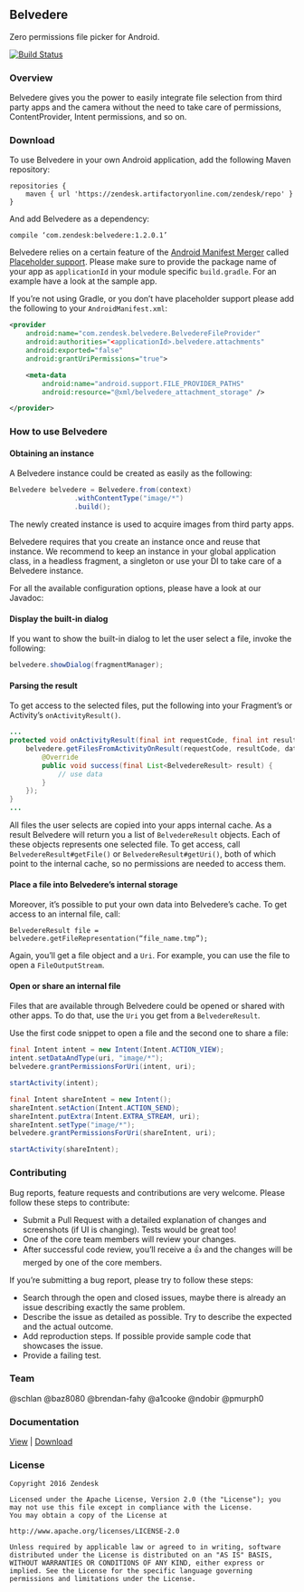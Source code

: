 ## Belvedere
Zero permissions file picker for Android.

[![Build Status](https://travis-ci.org/zendesk/belvedere.svg?branch=master)](https://travis-ci.org/zendesk/belvedere)

### Overview
Belvedere gives you the power to easily integrate file selection from third party apps and the camera without the need to take care of permissions, ContentProvider, Intent permissions, and so on.

### Download
To use Belvedere in your own Android application, add the following Maven repository:

```
repositories {
    maven { url 'https://zendesk.artifactoryonline.com/zendesk/repo' }
}
```

And add Belvedere as a dependency:

```
compile ‘com.zendesk:belvedere:1.2.0.1’
```

Belvedere relies on a certain feature of the [Android Manifest Merger](http://tools.android.com/tech-docs/new-build-system/user-guide/manifest-merger) called [Placeholder support](http://tools.android.com/tech-docs/new-build-system/user-guide/manifest-merger#TOC-Placeholder-support). Please make sure to provide the package name of your app as `applicationId` in your module specific `build.gradle`.
For an example have a look at the sample app.

If you’re not using Gradle, or you don’t have placeholder support please add the following to your `AndroidManifest.xml`:

```xml
<provider
    android:name="com.zendesk.belvedere.BelvedereFileProvider"
    android:authorities="<applicationId>.belvedere.attachments"
    android:exported="false"
    android:grantUriPermissions="true">

    <meta-data
        android:name="android.support.FILE_PROVIDER_PATHS"
        android:resource="@xml/belvedere_attachment_storage" />

</provider>
```

### How to use Belvedere

#### Obtaining an instance
A Belvedere instance could be created as easily as the following:

```java
Belvedere belvedere = Belvedere.from(context)
                .withContentType("image/*")
                .build();
```

The newly created instance is used to acquire images from third party apps.

Belvedere requires that you create an instance once and reuse that instance. We recommend to keep an instance in your global application class, in a headless fragment, a singleton or use your DI to take care of a Belvedere instance.

For all the available configuration options, please have a look at our Javadoc:

#### Display the built-in dialog
If you want to show the built-in dialog to let the user select a file, invoke the following:

```java
belvedere.showDialog(fragmentManager);
```

#### Parsing the result
To get access to the selected files, put the following into your Fragment’s or Activity’s `onActivityResult()`.

```java
...
protected void onActivityResult(final int requestCode, final int resultCode, final Intent data) {
    belvedere.getFilesFromActivityOnResult(requestCode, resultCode, data, new BelvedereCallback<List<BelvedereResult>>() {
        @Override
        public void success(final List<BelvedereResult> result) {
            // use data
        }
    });
}
...
```
All files the user selects are copied into your apps internal cache. As a result Belvedere will return you a list of `BelvedereResult` objects. Each of these objects represents one selected file. To get access, call `BelvedereResult#getFile()` or `BelvedereResult#getUri()`, both of which point to the internal cache, so no permissions are needed to access them.

#### Place a file into Belvedere’s internal storage
Moreover, it’s possible to put your own data into Belvedere’s cache. To get access to an internal file, call:

```
BelvedereResult file = belvedere.getFileRepresentation(“file_name.tmp”);
```
Again, you’ll get a file object and a `Uri`. For example, you can use the file to open a `FileOutputStream`.

#### Open or share an internal file
Files that are available through Belvedere could be opened or shared with other apps. To do that, use the `Uri` you get from a `BelvedereResult`.

Use the first code snippet to open a file and the second one to share a file:

```java
final Intent intent = new Intent(Intent.ACTION_VIEW);
intent.setDataAndType(uri, "image/*");
belvedere.grantPermissionsForUri(intent, uri);

startActivity(intent);
```

```java
final Intent shareIntent = new Intent();
shareIntent.setAction(Intent.ACTION_SEND);
shareIntent.putExtra(Intent.EXTRA_STREAM, uri);
shareIntent.setType("image/*");
belvedere.grantPermissionsForUri(shareIntent, uri);

startActivity(shareIntent);
```


### Contributing

Bug reports, feature requests and contributions are very welcome. Please follow these steps to contribute:
 - Submit a Pull Request with a detailed explanation of changes and screenshots (if UI is changing). Tests would be great too!
 - One of the core team members will review your changes.
 - After successful code review, you’ll receive a :+1: and the changes will be merged by one of the core members.

If you’re submitting a bug report, please try to follow these steps:
 - Search through the open and closed issues, maybe there is already an issue describing exactly the same problem.
 - Describe the issue as detailed as possible. Try to describe the expected and the actual outcome.
 - Add reproduction steps. If possible provide sample code that showcases the issue.
 - Provide a failing test.

### Team
@schlan @baz8080 @brendan-fahy @a1cooke @ndobir @pmurph0

### Documentation

[View](http://zdmobilesdkdocdev.herokuapp.com/belvedere/) | [Download](https://zendesk.artifactoryonline.com/zendesk/repo/com/zendesk/belvedere/1.2.0.1/belvedere-1.2.0.1-javadoc.jar)

### License
```
Copyright 2016 Zendesk

Licensed under the Apache License, Version 2.0 (the "License"); you may not use this file except in compliance with the License.
You may obtain a copy of the License at

http://www.apache.org/licenses/LICENSE-2.0

Unless required by applicable law or agreed to in writing, software distributed under the License is distributed on an "AS IS" BASIS, WITHOUT WARRANTIES OR CONDITIONS OF ANY KIND, either express or implied. See the License for the specific language governing permissions and limitations under the License.
```


